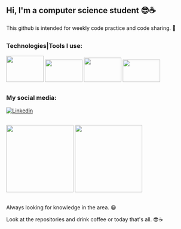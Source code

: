 ## Hi, I'm a computer science student 😎☕
 
 This github is intended for weekly code practice and code sharing. 🤗
 ##

 ### Technologies|Tools I use:
<img height="70" width="100" src="https://cdn.jsdelivr.net/gh/devicons/devicon/icons/jetbrains/jetbrains-original.svg" /> <img height="60" width="100" src="https://cdn.jsdelivr.net/gh/devicons/devicon/icons/java/java-original-wordmark.svg" /> <img height="65" width="100" src="https://cdn.jsdelivr.net/gh/devicons/devicon/icons/spring/spring-original-wordmark.svg" /> <img height="60" width="100" src="https://cdn.jsdelivr.net/gh/devicons/devicon/icons/git/git-plain-wordmark.svg" />
  
##
 ### My social media:

[![Linkedin](https://img.shields.io/badge/LinkedIn-0077B5?style=for-the-badge&logo=linkedin&logoColor=white)](https://www.linkedin.com/in/hanspeterdietiker)

 
##

<div>
<img height="180em" src="https://github-readme-stats.vercel.app/api?username=hanspeterdietiker&theme=aura&show_icons=true"/>

<img height="180em" src="https://github-readme-stats.vercel.app/api/top-langs/?username=hanspeterdietiker&layout=compact&langs_count=16&theme=aura"/>
</div>

##

Always looking for knowledge in the area. 😀

Look at the repositories and drink coffee or today that's all. 😎☕
